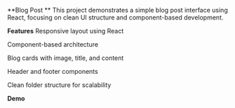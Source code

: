 **Blog Post **
This project demonstrates a simple blog post interface using React, focusing on clean UI structure and component-based development.

**Features**
Responsive layout using React

Component-based architecture

Blog cards with image, title, and content

Header and footer components

Clean folder structure for scalability

**Demo**
